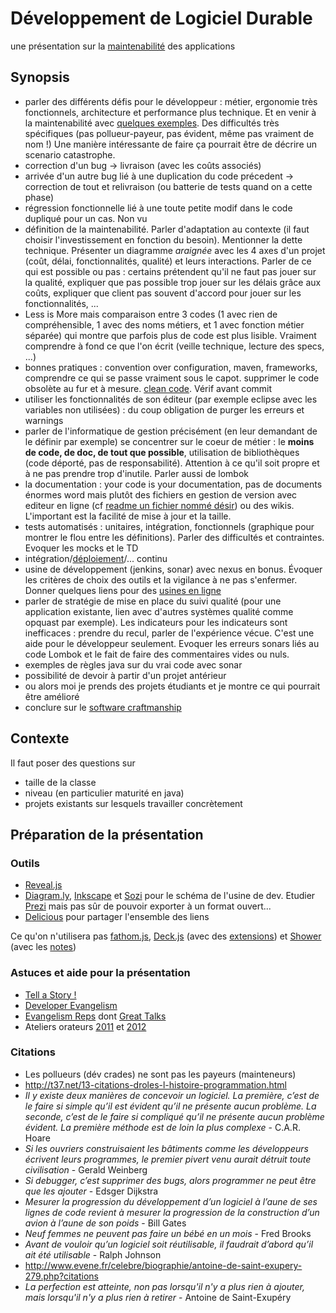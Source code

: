 # Développement de Logiciel Durable

une présentation sur la [maintenabilité](http://en.wikipedia.org/wiki/Maintainability) des applications

## Synopsis

* parler des différents défis pour le développeur : métier, ergonomie très fonctionnels, architecture et performance plus technique. Et en venir à la maintenabilité avec [quelques exemples](https://www.inria.fr/centre/grenoble/actualites/la-fiabilite-des-systemes-devient-un-defi-majeur). Des difficultés très spécifiques (pas pollueur-payeur, pas évident, même pas vraiment de nom !) Une manière intéressante de faire ça pourrait être de décrire un scenario catastrophe.
 * correction d'un bug -> livraison (avec les coûts associés)
 * arrivée d'un autre bug lié à une duplication du code précedent -> correction de tout et relivraison (ou batterie de tests quand on a cette phase)
 * régression fonctionnelle lié à une toute petite modif dans le code dupliqué pour un cas. Non vu
* définition de la maintenabilité. Parler d'adaptation au contexte (il faut choisir l'investissement en fonction du besoin). Mentionner la dette technique. Présenter un diagramme _araignée_ avec les 4 axes d'un projet (coût, délai, fonctionnalités, qualité) et leurs interactions. Parler de ce qui est possible ou pas : certains prétendent qu'il ne faut pas jouer sur la qualité, expliquer que pas possible trop jouer sur les délais grâce aux coûts, expliquer que client pas souvent d'accord pour jouer sur les fonctionnalités, ...
* Less is More mais comparaison entre 3 codes (1 avec rien de compréhensible, 1 avec des noms métiers, et 1 avec fonction métier séparée) qui montre que parfois plus de code est plus lisible. Vraiment comprendre à fond ce que l'on écrit (veille technique, lecture des specs, ...)
* bonnes pratiques : convention over configuration, maven, frameworks, comprendre ce qui se passe vraiment sous le capot. supprimer le code obsolète au fur et à mesure. [clean code](http://blog.octo.com/les-artisans-codeurs-chez-octo/). Vérif avant commit
* utiliser les fonctionnalités de son éditeur (par exemple eclipse avec les variables non utilisées) : du coup obligation de purger les erreurs et warnings
* parler de l'informatique de gestion précisément (en leur demandant de le définir par exemple) se concentrer sur le coeur de métier : le __moins de code, de doc, de tout que possible__, utilisation de bibliothèques (code déporté, pas de responsabilité). Attention à ce qu'il soit propre et à ne pas prendre trop d'inutile. Parler aussi de lombok
* la documentation : your code is your documentation, pas de documents énormes word mais plutôt des fichiers en gestion de version avec editeur en ligne (cf [readme un fichier nommé désir](http://www.paris-web.fr/2012/conferences/readme-un-fichier-nomme-plaisir.php)) ou des wikis. L'important est la facilité de mise à jour et la taille.
* tests automatisés : unitaires, intégration, fonctionnels (graphique pour montrer le flou entre les définitions). Parler des difficultés et contraintes. Evoquer les mocks et le TD
* intégration/[déploiement](http://blog.octo.com/continuous-deployment/)/... continu
* usine de développement (jenkins, sonar) avec nexus en bonus. Évoquer les critères de choix des outils et la vigilance à ne pas s'enfermer. Donner quelques liens pour des [usines en ligne](http://deors.wordpress.com/2012/10/03/developer-day/)
* parler de stratégie de mise en place du suivi qualité (pour une application existante, lien avec d'autres systèmes qualité comme opquast par exemple). Les indicateurs pour les indicateurs sont inefficaces : prendre du recul, parler de l'expérience vécue. C'est une aide pour le développeur seulement. Evoquer les erreurs sonars liés au code Lombok et le fait de faire des commentaires vides ou nuls.
* exemples de règles java sur du vrai code avec sonar
 * possibilité de devoir à partir d'un projet antérieur
 * ou alors moi je prends des projets étudiants et je montre ce qui pourrait être amélioré 
* conclure sur le [software craftmanship](http://training.xebia.fr/formations-java-jee/formation-tdd-software-craftsmanship.html)

## Contexte

Il faut poser des questions sur
* taille de la classe
* niveau (en particulier maturité en java)
* projets existants sur lesquels travailler concrètement

## Préparation de la présentation
### Outils

* [Reveal.js](https://github.com/hakimel/reveal.js)
* [Diagram.ly](http://www.diagram.ly/), [Inkscape](http://inkscape.org/?lang=fr) et [Sozi](http://sozi.baierouge.fr/wiki/fr:bienvenue) pour le schéma de l'usine de dev. Etudier [Prezi](http://prezi.com/) mais pas sûr de pouvoir exporter à un format ouvert...
* [Delicious](http://www.delicious.com) pour partager l'ensemble des liens

Ce qu'on n'utilisera pas [fathom.js](http://markdalgleish.com/projects/fathom/), [Deck.js](http://imakewebthings.com/deck.js/) (avec des [extensions](http://home.heeere.com/tech-deckjs-ext.html)) et [Shower](https://github.com/pepelsbey/shower) (avec les [notes](http://christianheilmann.com/2012/08/15/browsers-have-a-presenter-mode-console-info/))

### Astuces et aide pour la présentation
* [Tell a Story !](http://fr.slideshare.net/andywhitlock/how-to-do-presentations-that-dont-induce-suicide)
* [Developer Evangelism](http://developer-evangelism.com/slides.php)
* [Evangelism Reps](https://wiki.mozilla.org/ReMo/SIGs/Evangelism_Reps/Evangelism_Reps_Toolkit) dont [Great Talks](https://wiki.mozilla.org/Evangelism_Reps_Training_Program/GreatTalks)
* Ateliers orateurs [2011](http://www.paris-web.fr/actualites/2011/05/compte-rendu-atelier-orateurs.php) et [2012](http://www.paris-web.fr/actualites/2012/05/compte-rendu-de-latelier-orateurs-2012.php)

### Citations
* Les pollueurs (dév crades) ne sont pas les payeurs (mainteneurs)
* <http://t37.net/13-citations-droles-l-histoire-programmation.html>
 * _Il y existe deux manières de concevoir un logiciel. La première, c’est de le faire si simple qu’il est évident qu’il ne présente aucun problème. La seconde, c’est de le faire si compliqué qu’il ne présente aucun problème évident. La première méthode est de loin la plus complexe_ - C.A.R. Hoare
 * _Si les ouvriers construisaient les bâtiments comme les développeurs écrivent leurs programmes, le premier pivert venu aurait détruit toute civilisation_ - Gerald Weinberg
 * _Si debugger, c’est supprimer des bugs, alors programmer ne peut être que les ajouter_ - Edsger Dijkstra
 * _Mesurer la progression du développement d’un logiciel à l’aune de ses lignes de code revient à mesurer la progression de la construction d’un avion à l’aune de son poids_ - Bill Gates
 * _Neuf femmes ne peuvent pas faire un bébé en un mois_ - Fred Brooks
 * _Avant de vouloir qu’un logiciel soit réutilisable, il faudrait d’abord qu’il ait été utilisable_ - Ralph Johnson
* <http://www.evene.fr/celebre/biographie/antoine-de-saint-exupery-279.php?citations>
 * _La perfection est atteinte, non pas lorsqu'il n'y a plus rien à ajouter, mais lorsqu'il n'y a plus rien à retirer_ - Antoine de Saint-Exupéry
